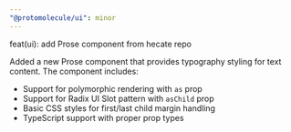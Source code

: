 ```yaml
---
"@protomolecule/ui": minor
---
```


feat(ui): add Prose component from hecate repo

Added a new Prose component that provides typography styling for text content. The component includes:

- Support for polymorphic rendering with `as` prop
- Support for Radix UI Slot pattern with `asChild` prop
- Basic CSS styles for first/last child margin handling
- TypeScript support with proper prop types
